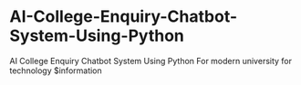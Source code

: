 # AI-College-Enquiry-Chatbot-System-Using-Python
AI College Enquiry Chatbot System Using Python For modern university for technology $information 
